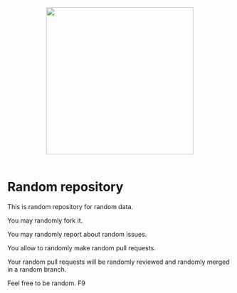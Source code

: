 <div align="center">
<img width=331  src= "https://raw.githubusercontent.com/xbodya13/random/master/Capture_79.jpg"><br><br>
</div>

# Random repository

This is random repository for random data.

You may randomly fork it.

You may randomly report about random issues.

You allow to  randomly make random pull requests.

Your random pull requests will be randomly reviewed and randomly merged in a random branch.

Feel free to be random. 
F9



